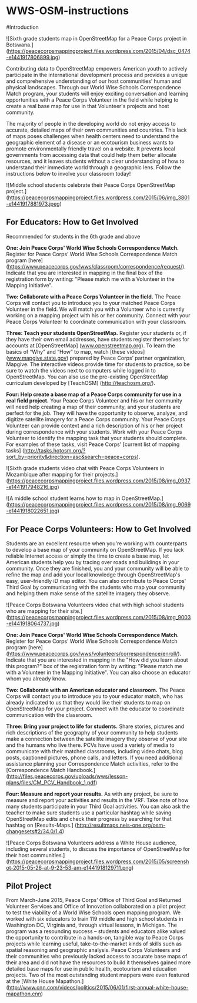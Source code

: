 # WWS-OSM-instructions

#Introduction

![Sixth grade students map in OpenStreetMap for a Peace Corps project in Botswana.] (https://peacecorpsmappingproject.files.wordpress.com/2015/04/dsc_0474-e1441917806899.jpg)

Contributing data to OpenStreetMap empowers American youth to actively participate in the international development process and provides a unique and comprehensive understanding of our host communities’ human and physical landscapes. Through our World Wise Schools Correspondence Match program, your students will enjoy exciting conversation and learning opportunities with a Peace Corps Volunteer in the field while helping to create a real base map for use in that Volunteer's projects and host community. 

The majority of people in the developing world do not enjoy access to accurate, detailed maps of their own communities and countries. This lack of maps poses challenges when health centers need to understand the geographic element of a disease or an ecotourism business wants to promote environmentally friendly travel on a website. It prevents local governments from accessing data that could help them better allocate resources, and it leaves students without a clear understanding of how to understand their immediate world through a geographic lens. Follow the instructions below to involve your classroom today! 

![Middle school students celebrate their Peace Corps OpenStreetMap project.] (https://peacecorpsmappingproject.files.wordpress.com/2015/06/img_3801-e1441917881973.jpeg)

## For Educators: How to Get Involved
Recommended for students in the 6th grade and above

**One: Join Peace Corps' World Wise Schools Correspondence Match.** Register for Peace Corps’ World Wise Schools Correspondence Match program [here] (https://www.peacecorps.gov/wws/classroom/correspondence/request/). Indicate that you are interested in mapping in the final box of the registration form by writing: "Please match me with a Volunteer in the Mapping Initiative". 

**Two: Collaborate with a Peace Corps Volunteer in the field.** The Peace Corps will contact you to introduce you to your matched Peace Corps Volunteer in the field. We will match you with a Volunteer who is currently working on a mapping project with his or her community. Connect with your Peace Corps Volunteer to coordinate communication with your classroom.

**Three: Teach your students OpenStreetMap.** Register your students or, if they have their own email addresses, have students register themselves for accounts at [OpenStreetMap] (www.openstreetmap.org). To learn the basics of “Why” and “How” to map, watch [these videos] (www.mapgive.state.gov) prepared by Peace Corps’ partner organization, Mapgive. The interactive videos provide time for students to practice, so be sure to watch the videos next to computers while logged in to OpenStreetMap. You can also use the pre-existing OpenStreetMap curriculum developed by [TeachOSM] (http://teachosm.org/). 

**Four: Help create a base map of a Peace Corps community for use in a real field project.** Your Peace Corps Volunteer and his or her community will need help creating a map of their community, and your students are perfect for the job. They will have the opportunity to observe, analyze, and digitize satellite imagery for a Peace Corps community. Your Peace Corps Volunteer can provide context and a rich description of his or her project during correspondence with your students. Work with your Peace Corps Volunteer to identify the mapping task that your students should complete. For examples of these tasks, visit Peace Corps' [current list of mapping tasks] (http://tasks.hotosm.org/?sort_by=priority&direction=asc&search=peace+corps).

![Sixth grade students video chat with Peace Corps Volunteers in Mozambique after mapping for their projects.] (https://peacecorpsmappingproject.files.wordpress.com/2015/08/img_0937-e1441917948216.jpg)

![A middle school student learns how to map in OpenStreetMap.] (https://peacecorpsmappingproject.files.wordpress.com/2015/08/img_9069-e1441918022651.jpg)

## For Peace Corps Volunteers: How to Get Involved
Students are an excellent resource when you're working with counterparts to develop a base map of your community on OpenStreetMap. If you lack reliable Internet access or simply the time to create a base map, let American students help you by tracing over roads and buildings in your community. Once they are finished, you and your community will be able to refine the map and add your local knowledge through OpenStreetMap's easy, user-friendly iD map editor. You can also contribute to Peace Corps' Third Goal by communicating with the students who map your community and helping them make sense of the satellite imagery they observe. 

![Peace Corps Botswana Volunteers video chat with high school students who are mapping for their site.] (https://peacecorpsmappingproject.files.wordpress.com/2015/08/img_9003-e1441918064737.jpg)

**One: Join Peace Corps' World Wise Schools Correspondence Match.** Register for Peace Corps’ World Wise Schools Correspondence Match program [here] (https://www.peacecorps.gov/wws/volunteers/correspondence/enroll/). Indicate that you are interested in mapping in the "How did you learn about this program?" box of the registration form by writing: "Please match me with a Volunteer in the Mapping Initiative". You can also choose an educator whom you already know.

**Two: Collaborate with an American educator and classroom.** The Peace Corps will contact you to introduce you to your educator match, who has already indicated to us that they would like their students to map on OpenStreetMap for your project. Connect with the educator to coordinate communication with the classroom.

**Three: Bring your project to life for students.** Share stories, pictures and rich descriptions of the geography of your community to help students make a connection between the satellite imagery they observe of your site and the humans who live there. PCVs have used a variety of media to communicate with their matched classrooms, including video chats, blog posts, captioned pictures, phone calls, and letters. If you need additional assistance planning your Correspondence Match activities, refer to the [Correspondence Match Handbook.] (http://files.peacecorps.gov/uploads/wws/lesson-plans/files/CM_PCV_Handbook_1.pdf)

**Four: Measure and report your results.** As with any project, be sure to measure and report your activities and results in the VRF. Take note of how many students participate in your Third Goal activities. You can also ask the teacher to make sure students use a particular hashtag while saving OpenStreetMap edits and check their progress by searching for that hashtag on [Results-Maps.] (http://resultmaps.neis-one.org/osm-changesets#2/34.0/1.4) 

![Peace Corps Botswana Volunteers address a White House audience, including several students, to discuss the importance of OpenStreetMap for their host communities.] (https://peacecorpsmappingproject.files.wordpress.com/2015/05/screenshot-2015-05-26-at-9-23-53-am-e1441918129711.png)

## Pilot Project
From March-June 2015, Peace Corps’ Office of Third Goal and Returned Volunteer Services and Office of Innovation collaborated on a pilot project to test the viability of a World Wise Schools open mapping program. We worked with six educators to train 119 middle and high school students in Washington DC, Virginia and, through virtual lessons, in Michigan. The program was a resounding success – students and educators alike valued the opportunity to contribute in a hands-on, tangible way to Peace Corps projects while learning useful, take-to-the-market kinds of skills such as spatial reasoning and geographic analysis. Peace Corps Volunteers and their communities who previously lacked access to accurate base maps of their area and did not have the resources to build it themselves gained more detailed base maps for use in public health, ecotourism and education projects. Two of the most outstanding student mappers were even featured at the [White House Mapathon.] (http://www.cnn.com/videos/politics/2015/06/01/first-annual-white-house-mapathon.cnn)



